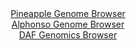 <div id="Pineapple_Genome_Browser" align="center">
  <a href="https://igv.org/app/?sessionURL=blob:zZJta9swFIX_i6BlA8e27DixDWU4XZqmSZOuqRuWUoxiy45aWXIl2Xkj_31q2diXDpoPGwOBpIuke87RswcNFpJwBkLgmNAzIQQGkCu.nqGyoniCSixBmCMqsQEEzrHALMUg3IMcSYXi27G.uVKqkqFlEVW1SsQKbkrXRCXacYbW0kx5aZ1zStGSC6S4kFZPoIZbpGhaa7xEVWXq3q7pWRlSyEK0WnEmuVVhViRr_V7yq5QUmPESJ2VNFXkTkGg9WmNm5uhLNJ9FaYqlHOHtMDuLRsPo3u3Hi0HnfBFPL.dxZ346IwVDqhb4zL8qBpeTMZXe3QA.1_7kqT9r55KOTpze9Yn79bS_qYjA8gx2oe96fuC.RkNYhjf_k2s9yJHOp.WJc4F3Yzry6HpBtnZ8NYCI3d4hl_nvOnfAwQCUp7VmAaQr0Q2hbbh2x_CcTut1CX3DtgOdj.AEhA.PBlACpc_6.MMeqG2liQESv9Rv8BiAiwwLELYC2.7CIHC8drdtBwE8GHtQC_r3wr2Ib4Ou7USO00lyQpXGOUskq6SJGDObNDeL3ZFp0vSSTxe9wVZzM44X3_VUB9dqVzjTDe1Hf8jTALr92ydqsx9R9U_Y.4gQUy2PBe5q.G3x7N90C._lJdrsJvftpud42ezpafhuPK42e1w0ORclUvq8rujtT.IaJAhiShcaIsmSUKK2c50iX4MQOq4GF6Scck0iEMXyk23YBvTsz78BdQ.Phx8-">Pineapple Genome Browser</a>
</div>
<div id="Alphonso_Genome_Browser" align="center">
  <a href="https://igv.org/app/?sessionURL=blob:zZJdb5swFIb_i6VWm0TAQAkFqZqSNm3Sdm1SSrKlqpADhngBm9pOyIfy33dWbdpNJzUXmyb5Ao6M_b4Pzw6tqFRMcBQix7Q907aRgdRcNBGp6pLekYoqFOakVNRAkuZUUp5SFO5QTpQm8cMtfDnXulahZTFdtyrCC2Eq1yQV2QpOGmWmorLORVmSmZBEC6msriQrYbFi1WrojNS1CXe7pmdlRBOLlPVccCWsmvIiaeC85NcoKSgXFU2qZanZa4AE8kDGzMzJp84k6qQpVeqGbgbZWedm0Bm7vXh61T6fxvf9SdyeHEes4EQvJT27cuhk6J8vFtP..hpyRZuvtfzWDKe94si9OO6tayapOrN9.9T1AuxjAMN4Rtf_U2dY7MDeYtv1LnE5Lrbe8vbGp_HAW8z1hh85l0XvzeY22huoFOkSTEDpXPqhjQ0Xtw3Pabd.PNqnBsYB8JGCofDp2UBaknQB2592SG9q8AUp.rJ8VcdAQmZUorAVYDg7CBzvxD_BQWDvjR1ayvLvwb2MHwIfOx3HaSc5KzXInCWK18oknJurNDeL7YE0ezzaVl8u7j5fj9e9O4yB4qNyvetoOxzFf6BpILj89RdC1fdk.ifmvSeIqWeH6kZGo6yugihwmke5EG390NhdoASrP71_WzgHCh.GJxeyIhr2wwRefzq3IpIRrmGwYorNWMn0ZgIkRYNC23FBXZSKUoCLSBazD9jAhu3hj78VdffP..8-">Alphonso Genome Browser</a>
</div>


<div id="DAF_Genomics_Browser" align="center">
  <a href="https://igv.org/app/?sessionURL=blob:tZFra9swFIb_i2D95Lud.AJhmCxts46OOrgJKSUcy8eXzbZcSV6ahvz3Ca.lsAtj0IEkJM7lfXWeI_mGXNSsIxFxDHti2DbRiKjYfgVt3.A1tChIVEAjUCMcC.TYUSTRkRQgJKTJJ1VZSdmLyDRzKPQSO9bWVBjCNaDXBRtkhSpVdwxo4Yl1sBcGZa1KlmBC01esE8wESlEI3TJ77MrdHtTxEtuNLXHXDo2sR9WdMqGM5UYBym3d5fj4FyP_QVmt.n28XsVj_RUelvksvlrGt.4i3V5M59v08.U6na7PVnXZgRw4zhJ_ePI_hpRuFuVDlWXnF9kyWd9u5Rfxzv1wtnjsa45iZvt24E6C0A3ISSMNo4NCQGjF7cj2NN8JNMfz9OerO5mqGXBWk.juXiOSA_2q0u.ORB56BYoIfBhGZhphPEdOIj20LN8OQ2fi.Z4VhvZJO5KBN29M8jxNQt9yYseZGhm0Sr.om3F8SujX4Fth_Kmz2v.K6eYyzYI5ZfPNJg1vCis5lJvk0GxjJ_gtplC5_.O3CsZbkCr04_kMBRql1mInX6m4p_vTdw--">DAF Genomics Browser</a>
</div>
